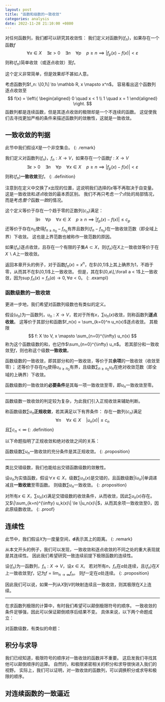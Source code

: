 ```yaml
---
layout: post
title: "函数和级数的一致收敛"
categories: analysis
date: 2022-11-28 21:10:00 +0800
--- 
```


对任何函数列，我们都可以研究其收敛性：
我们定义对函数列$(f_n)$，如果存在一个函数$f$
$$
\forall x \in X \quad \exists \varepsilon > 0 \quad \exists n \quad \forall p \quad
p \ge n \implies | f_p(x) - f(x) | < \varepsilon
$$
则称$(f_n)$简单收敛（或逐点收敛）至$f$。

这个定义非常简单，但是效果却不甚如人意。

考虑函数列$f_n: \[0,1\] \to \mathbb R, x \mapsto x^n$。
容易看出这个函数列逐点收敛至
$$
f(x) = \left\{
\begin{aligned}
0 \quad x < 1 \\
1 \quad x = 1
\end{aligned}
\right.
$$
函数列都是连续函数，但是其逐点收敛的极限却是一个不连续的函数。
这促使我们去寻找更加严格的条件来描述函数列的敛散性，这就是一致收敛。

## 一致收敛的判据

此节中我们假设$X$是一个非空集合。
{: .remark}

我们定义对函数列$(f_n)$，$f_n: X \to V$，如果存在一个函数$f:X \to V$
$$
\exists \varepsilon > 0 \quad \exists n \quad \forall p \quad \forall x \in X \quad
p \ge n \implies | f_p(x) - f(x) | < \varepsilon
$$
则称$(f_n)$**一致收敛**至$f$。
{: .definition}

注意到在定义中交换了$x$出现的位置，这说明我们选择的$\varepsilon$等不再取决于自变量。
这是一致收敛和*逐点*收敛的最本质区别。
我们不再只考虑*一个点*处的局部情况，而是考虑*整个*函数*一致*的情况。

这个定义等价于存在一个趋于零的正数列$(c_n)$满足：
$$
\exists n \quad \forall p \quad \forall x \in X \quad p \ge n \implies |f_p(x) - f(x)| \le c_p
$$
还等价于存在$n_0$使得$f_{n \ge n_0}-f_{n_0}$有界且数列$(f_n - f_{n_0})$在一致收敛范数（即全域上界）下收敛。
这也是上界范数也被称作一致范数的原因。

如果$(f_n)$逐点收敛，且存在一个有限的子集$A \subset X$，则$(f_n)$在$X$上一致收敛等价于在$X \backslash A$上一致收敛。

返回本章开头的例子，对于函数$f_n(x) = x^n$，在$\[0,1)$上其上确界为1，不趋于零，从而其不在$\[0,1)$上一致收敛。
但是，其在$\[0,a\],\forall a < 1$上一致收敛，因为$\mathrm{sup} \; f_n(x) = f_n(a) \to 0, \forall a < 0$。
{: .exampl}

### 函数级数的一致收敛

更进一步地，我们希望对函数列级数也有类似的定义。

假设$(u_n)$为一函数列，$u_n : X \to V$，若对于所有$x$，$\sum u_n(x)$收敛，则称函数列**逐点收敛**。
这等价于其部分和函数$f_n(x) = \sum_{k=0}^n u_n(x)$逐点收敛。
其极限
$$
f: X \to V, x \mapsto \sum_{n=0}^{\infty} u_n(x)
$$
称为这个函数级数的和，也记作$\sum_{n=0}^{\infty} u_n$。
若其部分和一致收敛至$f$，则也称这个级数**一致收敛**。

函数级数的一致收敛，即其部分和的一致收敛，等价于其**余项**的一致收敛（收敛至零）；
还等价于存在$n_0$使得$u_{n \ge n_0}$有界，且级数$\sum_{n \ge n_0} u_n$在绝对收敛范数（即全域的上确界）下收敛。

函数级数的一致收敛的**必要条件**是其每一项一致收敛至零，即$u_n$一致收敛至零。

---

函数级数一致收敛的判定较为复杂，为此我们引入正规收敛来辅助判断。

称函数级数$\sum u_n$**正规收敛**，若其满足以下有界条件：
存在一数列$(c_n)$满足
$$
\forall n \quad \forall x \in X \quad |u_n(x)| \le c_n
$$
且$\sum c_n < \infty$
{: .definition}

以下命题指明了正规收敛和绝对收敛之间的关系：

函数级数$\sum u_n$一致收敛的充分条件是其正规收敛。
{: .proposition}

--- 

类比交错级数，我们也能给出交错函数级数的敛散性。

设$u_n$为实值函数，假设$\forall x \in X$，级数$\sum u_n(x)$是交错的，且函数级数$|(u_n)|$单调递减且**一致收敛**至零函数。
则级数$\sum u_n$一致收敛。
{: .proposition}

对所有$x \in X$，$\sum u_n(x)$满足交错级数的收敛条件，从而收敛，因此$\sum u_n(x)$存在。
又$\|\sum_{k=n}^{\infty} u_k(x)\| \le \|u_n(x)\|$，从而其余项一致收敛至0，因此原级数收敛。
{: .proof}


## 连续性

此节中，我们假设$X$为一度量空间，$\mathbf d$表示其上的距离。
{: .remark}

从本文开头的例子，我们可以发现，一致收敛和逐点收敛的不同之处的重大表现就是其连续性。
因此我们希望研究一致连续前提下极限函数的连续性。

设$(f_n)$为一函数列，$f_n : X \to V$，设$x \in X$。
若对所有$n$，$f_n$在$a$处连续，且$(f_n)$在$X$上一致收敛至$f$，记为$f = \lim_{n \to \infty} f_n$。
则$f$一定在$a$处连续。
{: .proposition}

因此我们可以说，如果一列从$X$到$V$的映射连续且一致收敛，则其极限在$X$上连续。

---

在求函数列极限的计算中，有时我们希望可以颠倒极限符号的顺序。
一致收敛的条件足够强，因此可以保证颠倒顺序后结果不变。
具体来说，以下两个命题成立：

对函数级数，有类似的命题：

## 积分与求导

我们已经知道，极限符号的顺序对一致收敛的函数并不重要。
这启发我们寻找其他可以颠倒顺序的运算。
自然的，和极限紧密相关的积分和求导很快进入我们的视野。
实际上，我们可以证明，对一致收敛的函数列，可以调换积分或求导和极限的顺序。

## 对连续函数的一致逼近
